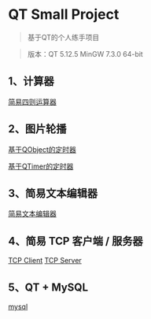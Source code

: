 # QT Small Project
> 基于QT的个人练手项目

> 版本：QT 5.12.5 MinGW 7.3.0 64-bit

## 1、计算器
[简易四则运算器](calculator/)

## 2、图片轮播
[基于QObject的定时器](QObjectTimer/)

[基于QTimer的定时器](QTimer/)

## 3、简易文本编辑器
[简易文本编辑器](myNotePad/)

## 4、简易 TCP 客户端 / 服务器
[TCP Client](TCPClient/)
[TCP Server](TCPServer/)

## 5、QT + MySQL
[mysql](mysql/)